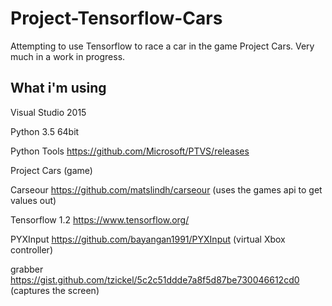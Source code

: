 # Project-Tensorflow-Cars

Attempting to use Tensorflow to race a car in the game Project Cars. Very much in a work in progress.

## What i'm using

Visual Studio 2015

Python 3.5 64bit

Python Tools https://github.com/Microsoft/PTVS/releases

Project Cars (game)

Carseour https://github.com/matslindh/carseour (uses the games api to get values out)

Tensorflow 1.2 https://www.tensorflow.org/

PYXInput https://github.com/bayangan1991/PYXInput (virtual Xbox controller) 

grabber https://gist.github.com/tzickel/5c2c51ddde7a8f5d87be730046612cd0 (captures the screen)





